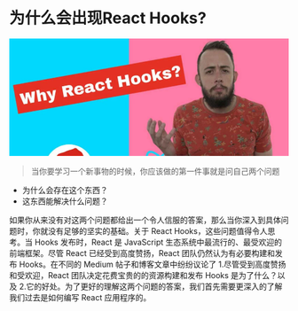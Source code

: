 # 为什么会出现React Hooks?

![](./images/why-react-hooks.jpg)

> 当你要学习一个新事物的时候，你应该做的第一件事就是问自己两个问题

- 为什么会存在这个东西？
- 这东西能解决什么问题？

如果你从来没有对这两个问题都给出一个令人信服的答案，那么当你深入到具体问题时，你就没有足够的坚实的基础。关于 React Hooks，这些问题值得令人思考。当 Hooks 发布时，React 是 JavaScript 生态系统中最流行的、最受欢迎的前端框架。尽管 React 已经受到高度赞扬，React 团队仍然认为有必要构建和发布 Hooks。在不同的 Medium 帖子和博客文章中纷纷议论了 1.尽管受到高度赞扬和受欢迎，React 团队决定花费宝贵的的资源构建和发布 Hooks 是为了什么？以及 2.它的好处。为了更好的理解这两个问题的答案，我们首先需要更深入的了解我们过去是如何编写 React 应用程序的。